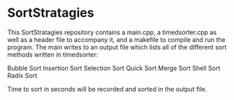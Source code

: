 # SortStratagies

This SortStratagies repository contains a main.cpp, a timedsorter.cpp as well as a header file to accompany it, and a makefile to compile and run the program. The main writes to an output file which lists all of the different sort methods written in timedsorter:

Bubble Sort
Insertion Sort
Selection Sort
Quick Sort
Merge Sort
Shell Sort
Radix Sort

Time to sort in seconds will be recorded and sorted in the output file.
